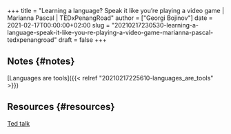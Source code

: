 +++
title = "Learning a language? Speak it like you’re playing a video game | Marianna Pascal | TEDxPenangRoad"
author = ["Georgi Bojinov"]
date = 2021-02-17T00:00:00+02:00
slug = "20210217230530-learning-a-language-speak-it-like-you-re-playing-a-video-game-marianna-pascal-tedxpenangroad"
draft = false
+++

## Notes {#notes}

[Languages are tools]({{< relref "20210217225610-languages_are_tools" >}})


## Resources {#resources}

[Ted talk](https://youtu.be/Ge7c7otG2mk)
